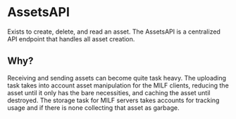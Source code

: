 # AssetsAPI #

Exists to create, delete, and read an asset. The AssetsAPI is a centralized API endpoint that handles all asset creation.

## Why? ##

Receiving and sending assets can become quite task heavy. The uploading task takes into account asset manipulation for the MILF clients, reducing the asset until it only has the bare necessities, and caching the asset until destroyed. The storage task for MILF servers takes accounts for tracking usage and if there is none collecting that asset as garbage.